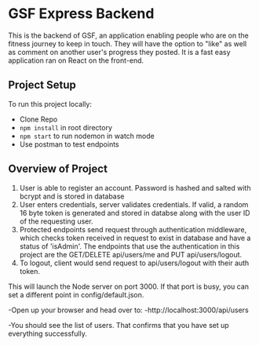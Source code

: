# GSF Express Backend

This is the backend of GSF, an application enabling people who are on the fitness journey to keep in touch. They will have the option to "like" as well as comment on another user's progress they posted. It is a fast easy application ran on React on the front-end.

## Project Setup

To run this project locally:

- Clone Repo
- `npm install` in root directory
- `npm start` to run nodemon in watch mode
- Use postman to test endpoints

## Overview of Project

1. User is able to register an account. Password is hashed and salted with bcrypt and is stored in database
1. User enters credentials, server validates credentials. If valid, a random 16 byte token is generated and stored in databse along with the user ID of the requesting user.
1. Protected endpoints send request through authentication middleware, which checks token received in request to exist in database and have a status of 'isAdmin'. The endpoints that use the authentication in this project are the GET/DELETE api/users/me and PUT api/users/logout.
1. To logout, client would send request to api/users/logout with their auth token.

This will launch the Node server on port 3000. If that port is busy, you can set a different point in config/default.json.

-Open up your browser and head over to: -http://localhost:3000/api/users

-You should see the list of users. That confirms that you have set up everything successfully.
